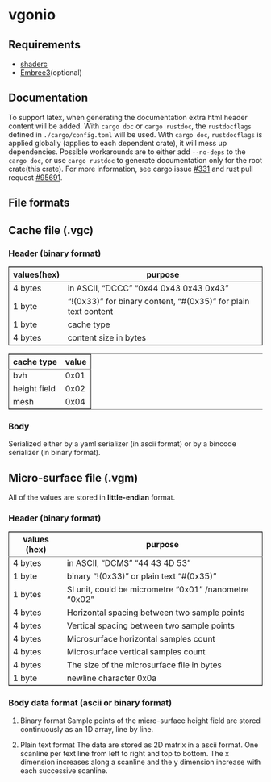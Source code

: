 # vgonio

## Requirements

* [shaderc](https://github.com/google/shaderc)
* [Embree3](https://www.embree.org/)(optional)

## Documentation

To support latex, when generating the documentation extra html header content will be added. With `cargo doc` or 
`cargo rustdoc`, the `rustdocflags` defined in `./cargo/config.toml` will be used. With `cargo doc`, `rustdocflags` is
applied globally (applies to each dependent crate), it will mess up dependencies. Possible workarounds are to either add
`--no-deps` to the `cargo doc`, or use `cargo rustdoc` to generate documentation only for the root crate(this crate). 
For more information, see cargo issue [#331](https://github.com/rust-lang/cargo/issues/331)
and rust pull request [#95691](https://github.com/rust-lang/rust/pull/95691).

## File formats

## Cache file (.vgc)

### Header (binary format)

<table border="2" cellspacing="0" cellpadding="6" rules="groups" frame="hsides">


<colgroup>
<col  class="org-left" />

<col  class="org-left" />
</colgroup>
<thead>
<tr>
<th scope="col" class="org-left">values(hex)</th>
<th scope="col" class="org-left">purpose</th>
</tr>
</thead>

<tbody>
<tr>
<td class="org-left">4 bytes</td>
<td class="org-left">in ASCII, &ldquo;DCCC&rdquo; &ldquo;0x44 0x43 0x43 0x43&rdquo;</td>
</tr>


<tr>
<td class="org-left">1 byte</td>
<td class="org-left">&ldquo;!(0x33)&rdquo; for binary content, &ldquo;#(0x35)&rdquo; for plain text content</td>
</tr>


<tr>
<td class="org-left">1 byte</td>
<td class="org-left">cache type</td>
</tr>


<tr>
<td class="org-left">4 bytes</td>
<td class="org-left">content size in bytes</td>
</tr>
</tbody>
</table>

<table border="2" cellspacing="0" cellpadding="6" rules="groups" frame="hsides">


<colgroup>
<col  class="org-left" />

<col  class="org-right" />
</colgroup>
<thead>
<tr>
<th scope="col" class="org-left">cache type</th>
<th scope="col" class="org-right">value</th>
</tr>
</thead>

<tbody>
<tr>
<td class="org-left">bvh</td>
<td class="org-right">0x01</td>
</tr>


<tr>
<td class="org-left">height field</td>
<td class="org-right">0x02</td>
</tr>


<tr>
<td class="org-left">mesh</td>
<td class="org-right">0x04</td>
</tr>
</tbody>
</table>


<a id="org36277b9"></a>

### Body

Serialized either by a yaml serializer (in ascii format) or by a bincode serializer (in binary format).


<a id="orgf1c88e4"></a>

## Micro-surface file (.vgm)

All of the values are stored in **little-endian** format.


<a id="orga97b87b"></a>

### Header (binary format)

<table border="2" cellspacing="0" cellpadding="6" rules="groups" frame="hsides">


<colgroup>
<col  class="org-left" />

<col  class="org-left" />
</colgroup>
<thead>
<tr>
<th scope="col" class="org-left">values (hex)</th>
<th scope="col" class="org-left">purpose</th>
</tr>
</thead>

<tbody>
<tr>
<td class="org-left">4 bytes</td>
<td class="org-left">in ASCII, &ldquo;DCMS&rdquo; &ldquo;44 43 4D 53&rdquo;</td>
</tr>


<tr>
<td class="org-left">1 byte</td>
<td class="org-left">binary &ldquo;!(0x33)&rdquo; or plain text &ldquo;#(0x35)&rdquo;</td>
</tr>


<tr>
<td class="org-left">1 bytes</td>
<td class="org-left">SI unit, could be micrometre &ldquo;0x01&rdquo; /nanometre &ldquo;0x02&rdquo;</td>
</tr>


<tr>
<td class="org-left">4 bytes</td>
<td class="org-left">Horizontal spacing between two sample points</td>
</tr>


<tr>
<td class="org-left">4 bytes</td>
<td class="org-left">Vertical spacing between two sample points</td>
</tr>


<tr>
<td class="org-left">4 bytes</td>
<td class="org-left">Microsurface horizontal samples count</td>
</tr>


<tr>
<td class="org-left">4 bytes</td>
<td class="org-left">Microsurface vertical samples count</td>
</tr>


<tr>
<td class="org-left">4 bytes</td>
<td class="org-left">The size of the microsurface file in bytes</td>
</tr>


<tr>
<td class="org-left">1 byte</td>
<td class="org-left">newline character 0x0a</td>
</tr>
</tbody>
</table>


<a id="org884ffec"></a>

### Body data format (ascii or binary format)

1.  Binary format
    Sample points of the micro-surface height field are stored continuously as an
    1D array, line by line.

2.  Plain text format
    The data are stored as 2D matrix in a ascii format. One scanline per text line
    from left to right and top to bottom. The x dimension increases along a scanline
    and the y dimension increase with each successive scanline.

